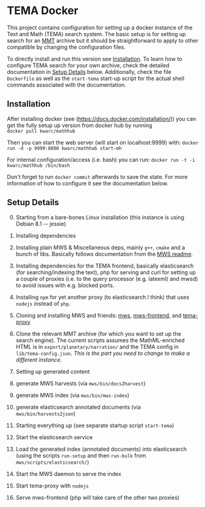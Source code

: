 # TEMA Docker
This project contains configuration for setting up a docker instance of the Text and Math (TEMA) search system.
The basic setup is for setting up search for an [MMT](https://github.com/KWARC/MMT) archive 
but it should be straightforward to apply to other compatible by changing the configuration files.

To directly install and run this version see [Installation](#installation).
To learn how to configure TEMA search for your own archive, check the detailed documentation in [Setup Details](#setup-details) below.
Additionally, check the file `Dockerfile` as well as the `start-tema` start-up script for the actual shell commands associated with the documentation.


## Installation
After installing docker (see (https://docs.docker.com/installation/)) you can get the fully setup up version from docker hub by running  
```docker pull kwarc/mathhub```

Then you can start the web server (will start on localhost:9999) with: 
```docker run -d -p 9999:8080 kwarc/mathhub start-mh ```

For internal configuration/access (i.e. bash) you can run: 
```docker run -t -i kwarc/mathhub /bin/bash```

Don't forget to run `docker commit` afterwards to save the state.
For more information of how to configure it see the documentation below.

## Setup Details 
0. Starting from a bare-bones Linux installation (this instance is using Debian 8.1 -- jessie) 
1. Installing dependencies
  1. Installing plain MWS &  Miscellaneous deps, mainly `g++`, `cmake` and a bunch of libs. 
 Basically follows documentation from the [MWS readme](https://github.com/KWARC/mws).
  2. Installing dependencies for the TEMA frontend, basically elasticsearch (for searching/indexing the text), 
 php for serving and curl for setting up a couple of proxies (i.e. to the query processor (e.g. latexml) and mwsd) to avoid issues with e.g. blocked ports.
  3. Installing `npm` for yet another proxy (to elasticsearch I think) that uses `nodejs` instead of `php`.

2. Cloning and installing MWS and friends: [mws](https://github.com/KWARC/mws), [mws-frontend](https://github.com/KWARC/mws-frontend), 
and [tema-proxy](https://github.com/KWARC/tema-proxy)

3. Clone the relevant MMT archive (for which you want to set up the search engine).
The current scripts assumes the MathML-enriched HTML is in `export/planetary/narration/`
and the TEMA config in `lib/tema-config.json`. 
_This is the part you need to change to make a different instance._

4. Setting up generated content
  1. generate MWS harvests (via `mws/bin/docs2harvest`)
  2. generate MWS index (via `mws/bin/mws-index`)
  3. generate elasticsearch annotated documents (via `mws/bin/harvests2json`)
 
5. Starting everything up (see separate startup script `start-tema`)
  1. Start the elasticsearch service
  2. Load the generated index (annotated documents) into elasticsearch (using the scripts `run-setup` and then 
   `run-bulk` from `mws/scripts/elasticsearch/`)
  3. Start the MWS daemon to serve the index
  4. Start tema-proxy with `nodejs` 
  5. Serve mws-frontend (php will take care of the other two proxies)

